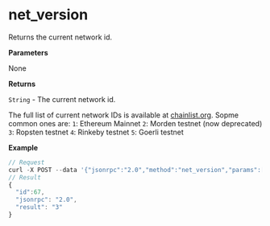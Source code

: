 # net\_version

Returns the current network id.

**Parameters**

None

**Returns**

`String` - The current network id.

The full list of current network IDs is available at [chainlist.org](https://chainlist.org). Sopme common ones are: `1`: Ethereum Mainnet `2`: Morden testnet (now deprecated) `3`: Ropsten testnet `4`: Rinkeby testnet `5`: Goerli testnet

**Example**

```js
// Request
curl -X POST --data '{"jsonrpc":"2.0","method":"net_version","params":[],"id":67}'
// Result
{
  "id":67,
  "jsonrpc": "2.0",
  "result": "3"
}
```
